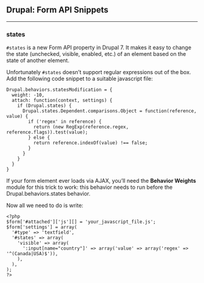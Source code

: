 ## Drupal: Form API Snippets
- - -

### states
`#states` is a new Form API property in Drupal 7. It makes it easy to change the state (unchecked, visible, enabled, etc.) of an element based on the state of another element. 

Unfortunately `#states` doesn’t support regular expressions out of the box. Add the following code snippet to a suitable javascript file:

    Drupal.behaviors.statesModification = {
      weight: -10, 
      attach: function(context, settings) { 
        if (Drupal.states) { 
          Drupal.states.Dependent.comparisons.Object = function(reference, value) { 
            if ('regex' in reference) { 
              return (new RegExp(reference.regex, reference.flags)).test(value); 
            } else { 
              return reference.indexOf(value) !== false; 
            }
          } 
        } 
      }
    }

If your form element ever loads via AJAX, you’ll need the __Behavior Weights__ module for this trick to work: this behavior needs to run before the Drupal.behaviors.states behavior.

Now all we need to do is write:

    <?php
    $form['#attached']['js'][] = 'your_javascript_file.js';
    $form['settings'] = array(
      '#type' => 'textfield',
      '#states' => array(
        'visible' => array(
          ':input[name="country"]' => array('value' => array('regex' => '^(Canada|USA)$')),
        ),
      ),
    );
    ?>

